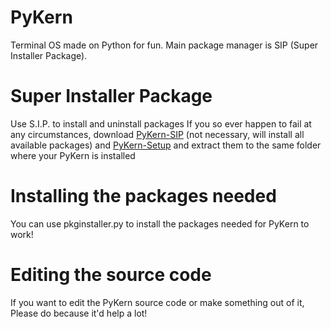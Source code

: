 # PyKern
Terminal OS made on Python for fun. Main package manager is SIP (Super Installer Package).

# Super Installer Package
Use S.I.P. to install and uninstall packages
If you so ever happen to fail at any circumstances, download [PyKern-SIP](https://github.com/Kiffolisk/pykern-sip/archive/refs/heads/main.zip) (not necessary, will install all available packages) and [PyKern-Setup](https://github.com/Kiffolisk/pykern-setup/archive/refs/heads/main.zip) and extract them to the same folder where your PyKern is installed




# Installing the packages needed
You can use pkginstaller.py to install the packages needed for PyKern to work!

# Editing the source code
If you want to edit the PyKern source code or make something out of it, Please do because it'd help a lot!
